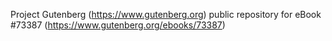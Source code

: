 Project Gutenberg (https://www.gutenberg.org) public repository for
eBook #73387 (https://www.gutenberg.org/ebooks/73387)
